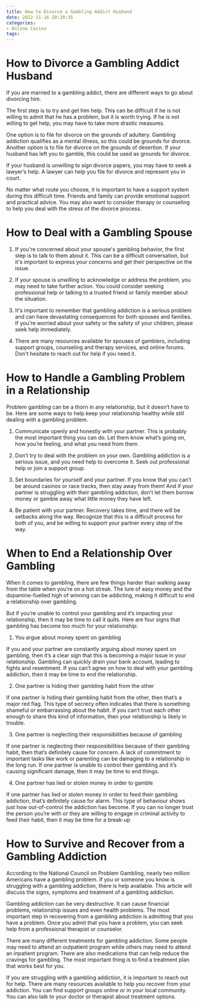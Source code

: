 ```yaml
---
title: How to Divorce a Gambling Addict Husband
date: 2022-11-16 20:20:35
categories:
- Online Casino
tags:
---
```



#  How to Divorce a Gambling Addict Husband

If you are married to a gambling addict, there are different ways to go about divorcing him. 

The first step is to try and get him help. This can be difficult if he is not willing to admit that he has a problem, but it is worth trying. If he is not willing to get help, you may have to take more drastic measures. 

One option is to file for divorce on the grounds of adultery. Gambling addiction qualifies as a mental illness, so this could be grounds for divorce. Another option is to file for divorce on the grounds of desertion. If your husband has left you to gamble, this could be used as grounds for divorce. 

If your husband is unwilling to sign divorce papers, you may have to seek a lawyer’s help. A lawyer can help you file for divorce and represent you in court. 

No matter what route you choose, it is important to have a support system during this difficult time. Friends and family can provide emotional support and practical advice. You may also want to consider therapy or counseling to help you deal with the stress of the divorce process.

#  How to Deal with a Gambling Spouse

1. If you're concerned about your spouse's gambling behavior, the first step is to talk to them about it. This can be a difficult conversation, but it's important to express your concerns and get their perspective on the issue.

2. If your spouse is unwilling to acknowledge or address the problem, you may need to take further action. You could consider seeking professional help or talking to a trusted friend or family member about the situation.

3. It's important to remember that gambling addiction is a serious problem and can have devastating consequences for both spouses and families. If you're worried about your safety or the safety of your children, please seek help immediately.

4. There are many resources available for spouses of gamblers, including support groups, counseling and therapy services, and online forums. Don't hesitate to reach out for help if you need it.

#  How to Handle a Gambling Problem in a Relationship

Problem gambling can be a thorn in any relationship, but it doesn’t have to be. Here are some ways to help keep your relationship healthy while still dealing with a gambling problem.

1. Communicate openly and honestly with your partner. This is probably the most important thing you can do. Let them know what’s going on, how you’re feeling, and what you need from them.

2. Don’t try to deal with the problem on your own. Gambling addiction is a serious issue, and you need help to overcome it. Seek out professional help or join a support group.

3. Set boundaries for yourself and your partner. If you know that you can’t be around casinos or race tracks, then stay away from them! And if your partner is struggling with their gambling addiction, don’t let them borrow money or gamble away what little money they have left.

4. Be patient with your partner. Recovery takes time, and there will be setbacks along the way. Recognize that this is a difficult process for both of you, and be willing to support your partner every step of the way.

#  When to End a Relationship Over Gambling

When it comes to gambling, there are few things harder than walking away from the table when you’re on a hot streak. The lure of easy money and the dopamine-fuelled high of winning can be addicting, making it difficult to end a relationship over gambling.

But if you’re unable to control your gambling and it’s impacting your relationship, then it may be time to call it quits. Here are four signs that gambling has become too much for your relationship:

1. You argue about money spent on gambling

If you and your partner are constantly arguing about money spent on gambling, then it’s a clear sign that this is becoming a major issue in your relationship. Gambling can quickly drain your bank account, leading to fights and resentment. If you can’t agree on how to deal with your gambling addiction, then it may be time to end the relationship.

2. One partner is hiding their gambling habit from the other

If one partner is hiding their gambling habit from the other, then that’s a major red flag. This type of secrecy often indicates that there is something shameful or embarrassing about the habit. If you can’t trust each other enough to share this kind of information, then your relationship is likely in trouble.

3. One partner is neglecting their responsibilities because of gambling

If one partner is neglecting their responsibilities because of their gambling habit, then that’s definitely cause for concern. A lack of commitment to important tasks like work or parenting can be damaging to a relationship in the long run. If one partner is unable to control their gambling and it’s causing significant damage, then it may be time to end things.

4. One partner has lied or stolen money in order to gamble

If one partner has lied or stolen money in order to feed their gambling addiction, that’s definitely cause for alarm. This type of behaviour shows just how out-of-control the addiction has become. If you can no longer trust the person you’re with or they are willing to engage in criminal activity to feed their habit, then it may be time for a break-up

#  How to Survive and Recover from a Gambling Addiction

According to the National Council on Problem Gambling, nearly two million Americans have a gambling problem. If you or someone you know is struggling with a gambling addiction, there is help available. This article will discuss the signs, symptoms and treatment of a gambling addiction.

Gambling addiction can be very destructive. It can cause financial problems, relationship issues and even health problems. The most important step in recovering from a gambling addiction is admitting that you have a problem. Once you admit that you have a problem, you can seek help from a professional therapist or counselor.

There are many different treatments for gambling addiction. Some people may need to attend an outpatient program while others may need to attend an inpatient program. There are also medications that can help reduce the cravings for gambling. The most important thing is to find a treatment plan that works best for you.

If you are struggling with a gambling addiction, it is important to reach out for help. There are many resources available to help you recover from your addiction. You can find support groups online or in your local community. You can also talk to your doctor or therapist about treatment options.
